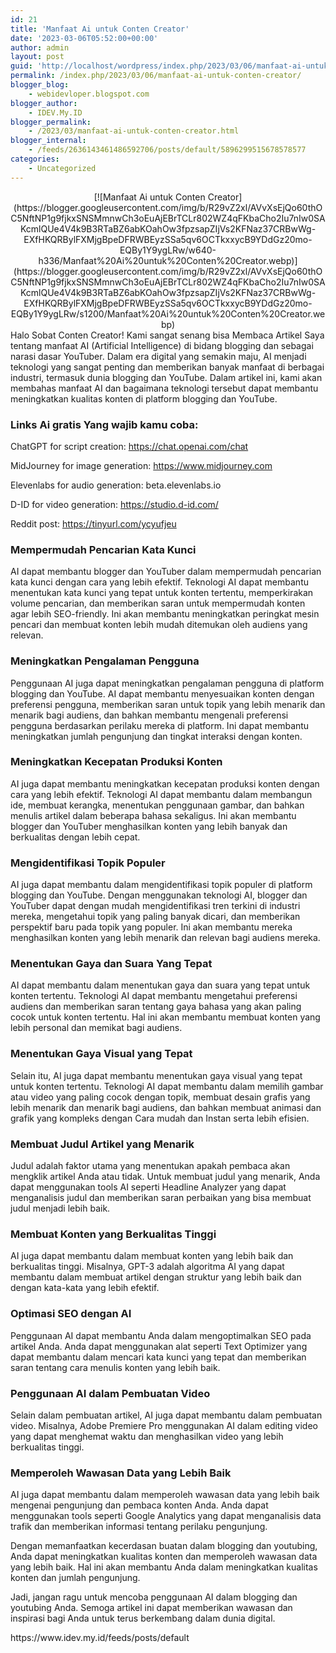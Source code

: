 ```yaml
---
id: 21
title: 'Manfaat Ai untuk Conten Creator'
date: '2023-03-06T05:52:00+00:00'
author: admin
layout: post
guid: 'http://localhost/wordpress/index.php/2023/03/06/manfaat-ai-untuk-conten-creator/'
permalink: /index.php/2023/03/06/manfaat-ai-untuk-conten-creator/
blogger_blog:
    - webidevloper.blogspot.com
blogger_author:
    - IDEV.My.ID
blogger_permalink:
    - /2023/03/manfaat-ai-untuk-conten-creator.html
blogger_internal:
    - /feeds/2636143461486592706/posts/default/5896299515678578577
categories:
    - Uncategorized
---
```


<div style="clear: both; text-align: center;">[![Manfaat Ai untuk Conten Creator](https://blogger.googleusercontent.com/img/b/R29vZ2xl/AVvXsEjQo60thOC5NftNP1g9fjkxSNSMmnwCh3oEuAjEBrTCLr802WZ4qFKbaCho2Iu7nIw0SAKcmlQUe4V4k9B3RTaBZ6abKOahOw3fpzsapZIjVs2KFNaz37CRBwWg-EXfHKQRBylFXMjgBpeDFRWBEyzSSa5qv6OCTkxxycB9YDdGz20mo-EQBy1Y9ygLRw/w640-h336/Manfaat%20Ai%20untuk%20Conten%20Creator.webp)](https://blogger.googleusercontent.com/img/b/R29vZ2xl/AVvXsEjQo60thOC5NftNP1g9fjkxSNSMmnwCh3oEuAjEBrTCLr802WZ4qFKbaCho2Iu7nIw0SAKcmlQUe4V4k9B3RTaBZ6abKOahOw3fpzsapZIjVs2KFNaz37CRBwWg-EXfHKQRBylFXMjgBpeDFRWBEyzSSa5qv6OCTkxxycB9YDdGz20mo-EQBy1Y9ygLRw/s1200/Manfaat%20Ai%20untuk%20Conten%20Creator.webp)</div>Halo Sobat Conten Creator! Kami sangat senang bisa Membaca Artikel Saya tentang manfaat AI (Artificial Intelligence) di bidang blogging dan sebagai narasi dasar YouTuber. Dalam era digital yang semakin maju, AI menjadi teknologi yang sangat penting dan memberikan banyak manfaat di berbagai industri, termasuk dunia blogging dan YouTube. Dalam artikel ini, kami akan membahas manfaat AI dan bagaimana teknologi tersebut dapat membantu meningkatkan kualitas konten di platform blogging dan YouTube.

### Links Ai gratis Yang wajib kamu coba: 

ChatGPT for script creation: https://chat.openai.com/chat

MidJourney for image generation: https://www.midjourney.com

Elevenlabs for audio generation: beta.elevenlabs.io

D-ID for video generation: https://studio.d-id.com/

Reddit post: https://tinyurl.com/ycyufjeu

### Mempermudah Pencarian Kata Kunci

AI dapat membantu blogger dan YouTuber dalam mempermudah pencarian kata kunci dengan cara yang lebih efektif. Teknologi AI dapat membantu menentukan kata kunci yang tepat untuk konten tertentu, memperkirakan volume pencarian, dan memberikan saran untuk mempermudah konten agar lebih SEO-friendly. Ini akan membantu meningkatkan peringkat mesin pencari dan membuat konten lebih mudah ditemukan oleh audiens yang relevan.

### Meningkatkan Pengalaman Pengguna

Penggunaan AI juga dapat meningkatkan pengalaman pengguna di platform blogging dan YouTube. AI dapat membantu menyesuaikan konten dengan preferensi pengguna, memberikan saran untuk topik yang lebih menarik dan menarik bagi audiens, dan bahkan membantu mengenali preferensi pengguna berdasarkan perilaku mereka di platform. Ini dapat membantu meningkatkan jumlah pengunjung dan tingkat interaksi dengan konten.

### Meningkatkan Kecepatan Produksi Konten

AI juga dapat membantu meningkatkan kecepatan produksi konten dengan cara yang lebih efektif. Teknologi AI dapat membantu dalam membangun ide, membuat kerangka, menentukan penggunaan gambar, dan bahkan menulis artikel dalam beberapa bahasa sekaligus. Ini akan membantu blogger dan YouTuber menghasilkan konten yang lebih banyak dan berkualitas dengan lebih cepat.

### Mengidentifikasi Topik Populer

AI juga dapat membantu dalam mengidentifikasi topik populer di platform blogging dan YouTube. Dengan menggunakan teknologi AI, blogger dan YouTuber dapat dengan mudah mengidentifikasi tren terkini di industri mereka, mengetahui topik yang paling banyak dicari, dan memberikan perspektif baru pada topik yang populer. Ini akan membantu mereka menghasilkan konten yang lebih menarik dan relevan bagi audiens mereka.

### Menentukan Gaya dan Suara Yang Tepat

AI dapat membantu dalam menentukan gaya dan suara yang tepat untuk konten tertentu. Teknologi AI dapat membantu mengetahui preferensi audiens dan memberikan saran tentang gaya bahasa yang akan paling cocok untuk konten tertentu. Hal ini akan membantu membuat konten yang lebih personal dan memikat bagi audiens.

### Menentukan Gaya Visual yang Tepat

Selain itu, AI juga dapat membantu menentukan gaya visual yang tepat untuk konten tertentu. Teknologi AI dapat membantu dalam memilih gambar atau video yang paling cocok dengan topik, membuat desain grafis yang lebih menarik dan menarik bagi audiens, dan bahkan membuat animasi dan grafik yang kompleks dengan Cara mudah dan Instan serta lebih efisien.

### Membuat Judul Artikel yang Menarik

Judul adalah faktor utama yang menentukan apakah pembaca akan mengklik artikel Anda atau tidak. Untuk membuat judul yang menarik, Anda dapat menggunakan tools AI seperti Headline Analyzer yang dapat menganalisis judul dan memberikan saran perbaikan yang bisa membuat judul menjadi lebih baik.

### Membuat Konten yang Berkualitas Tinggi

AI juga dapat membantu dalam membuat konten yang lebih baik dan berkualitas tinggi. Misalnya, GPT-3 adalah algoritma AI yang dapat membantu dalam membuat artikel dengan struktur yang lebih baik dan dengan kata-kata yang lebih efektif.

### Optimasi SEO dengan AI

Penggunaan AI dapat membantu Anda dalam mengoptimalkan SEO pada artikel Anda. Anda dapat menggunakan alat seperti Text Optimizer yang dapat membantu dalam mencari kata kunci yang tepat dan memberikan saran tentang cara menulis konten yang lebih baik.

### Penggunaan AI dalam Pembuatan Video

Selain dalam pembuatan artikel, AI juga dapat membantu dalam pembuatan video. Misalnya, Adobe Premiere Pro menggunakan AI dalam editing video yang dapat menghemat waktu dan menghasilkan video yang lebih berkualitas tinggi.

### Memperoleh Wawasan Data yang Lebih Baik

AI juga dapat membantu dalam memperoleh wawasan data yang lebih baik mengenai pengunjung dan pembaca konten Anda. Anda dapat menggunakan tools seperti Google Analytics yang dapat menganalisis data trafik dan memberikan informasi tentang perilaku pengunjung.

Dengan memanfaatkan kecerdasan buatan dalam blogging dan youtubing, Anda dapat meningkatkan kualitas konten dan memperoleh wawasan data yang lebih baik. Hal ini akan membantu Anda dalam meningkatkan kualitas konten dan jumlah pengunjung.

Jadi, jangan ragu untuk mencoba penggunaan AI dalam blogging dan youtubing Anda. Semoga artikel ini dapat memberikan wawasan dan inspirasi bagi Anda untuk terus berkembang dalam dunia digital.

<div>https://www.idev.my.id/feeds/posts/default</div>